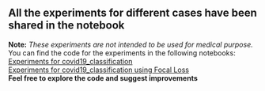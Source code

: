 ## All the experiments for different cases have been shared in the notebook
**Note:** *These experiments are not intended to be used for medical purpose.*<br>
You can find the code for the experiments in the following notebooks:<br>
[Experiments for  covid19_classification](covid19_classification.ipynb) <br>
[Experiments for  covid19_classification using Focal Loss](covid19_classification_focal_loss.ipynb) <br>
**Feel free to explore the code and suggest improvements** 
